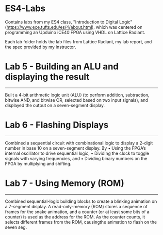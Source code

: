 # ES4-Labs
Contains labs from my ES4 class, "Introduction to Digital Logic" (https://www.ece.tufts.edu/es/4/about.html), which was centered on programming an Upduino iCE40 FPGA using VHDL on Lattice Radiant.

Each lab folder holds the lab files from Lattice Radiant, my lab report, and the spec provided by my instructor. 

# Lab 5 - Building an ALU and displaying the result
----------
Built a 4-bit arithmetic logic unit (ALU) (to perform addition, subtraction, bitwise AND, and bitwise OR, selected based on two input signals), and displayed the output on a seven-segment display.

# Lab 6 - Flashing Displays
----------
Combined a sequential circuit with combinational logic to display a 2-digit number in base 10 on a seven-segment display. By
• Using the FPGA’s internal oscillator to drive sequential logic,
• Dividing the clock to toggle signals with varying frequencies, and 
• Dividing binary numbers on the FPGA by multiplying and shifting.

# Lab 7 - Using Memory (ROM)
----------
Combined sequential-logic building blocks to create a blinking animation on a 7-segment display. A read-only-memory (ROM) stores a sequence of frames for the snake animation, and a counter (or at least some bits of a counter) is used as the address for the ROM. As the counter counts, it selects different frames from the ROM, causingthe animation to flash on the seven seg.
